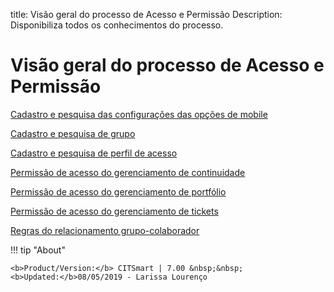 title:  Visão geral do processo de Acesso e Permissão
Description: Disponibiliza todos os conhecimentos do processo. 
# Visão geral do processo de Acesso e Permissão

[Cadastro e pesquisa das configurações das opções de mobile](/pt-br/citsmart-platform-7/additional-features/mobile-and-field-service/configuration/options.html)

[Cadastro e pesquisa de grupo](/pt-br/citsmart-platform-7/initial-settings/access-settings/user/group.html)

[Cadastro e pesquisa de perfil de acesso](/pt-br/citsmart-platform-7/initial-settings/access-settings/profile/user-profile.html)

[Permissão de acesso do gerenciamento de continuidade](/pt-br/citsmart-platform-7/processes/continuity/continuity-access.html)

[Permissão de acesso do gerenciamento de portfólio](/pt-br/citsmart-platform-7/processes/portfolio-and-catalog/portfolio-access.html)

[Permissão de acesso do gerenciamento de tickets](/pt-br/citsmart-platform-7/processes/tickets/permission.html)

[Regras do relacionamento grupo-colaborador](/pt-br/citsmart-platform-7/initial-settings/access-settings/user/group-employee.html)


!!! tip "About"

    <b>Product/Version:</b> CITSmart | 7.00 &nbsp;&nbsp;
    <b>Updated:</b>08/05/2019 - Larissa Lourenço
    
    


